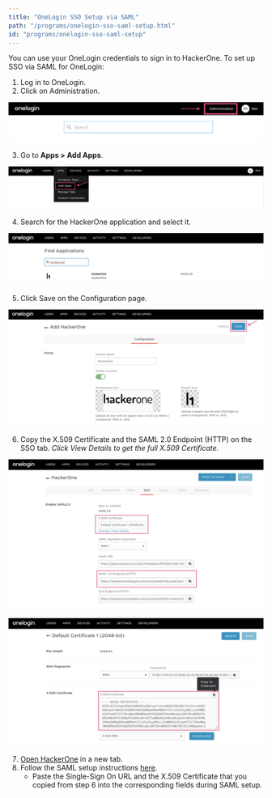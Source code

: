 ```yaml
---
title: "OneLogin SSO Setup via SAML"
path: "/programs/onelogin-sso-saml-setup.html"
id: "programs/onelogin-sso-saml-setup"
---
```


You can use your OneLogin credentials to sign in to HackerOne. To set up SSO via SAML for OneLogin:

1. Log in to OneLogin.
2. Click on Administration.

![OneLogin Admin button](./images/onelogin-1.png)

3. Go to <b>Apps > Add Apps</b>.

![OneLogin Add Apps](./images/onelogin-2.png)

4. Search for the HackerOne application and select it.

![OneLogin HackerOne search](./images/onelogin-3.png)

5. Click Save on the Configuration page.

![OneLogin configuration page](./images/onelogin-4.png)

6. Copy the X.509 Certificate and the SAML 2.0 Endpoint (HTTP) on the SSO tab. <i>Click View Details to get the full X.509 Certificate.</i>

![OneLogin SAML 2.0](./images/onelogin-5.png)

![OneLogin default certificate](./images/onelogin-6.png)

7. [Open HackerOne](https://www.hackerone.com/) in a new tab.
8. Follow the SAML setup instructions [here](/programs/single-sign-on-sso-via-saml.html).<br><ul><li>Paste the Single-Sign On URL and the X.509 Certificate that you copied from step 6 into the corresponding fields during SAML setup.</li></ul></br>
